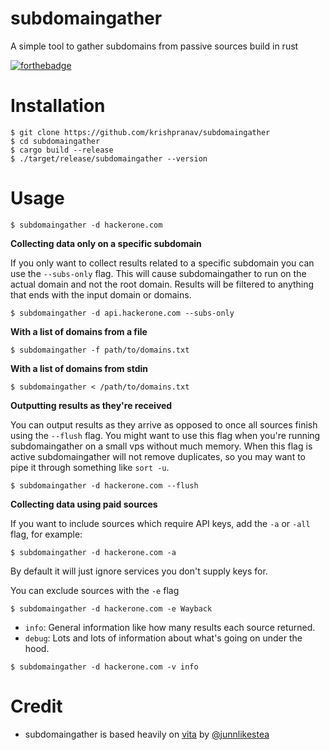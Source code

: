 # subdomaingather
A simple tool to gather subdomains from passive sources build in rust

[![forthebadge](https://forthebadge.com/images/badges/made-with-rust.svg)](https://forthebadge.com)


# Installation
```
$ git clone https://github.com/krishpranav/subdomaingather
$ cd subdomaingather
$ cargo build --release
$ ./target/release/subdomaingather --version
```

# Usage
```
$ subdomaingather -d hackerone.com
```

**Collecting data only on a specific subdomain**

If you only want to collect results related to a specific subdomain you can use
the `--subs-only` flag. This will cause subdomaingather to run on the actual domain and not
the root domain. Results will be filtered to anything that ends with the input
domain or domains.
```
$ subdomaingather -d api.hackerone.com --subs-only
```

**With a list of domains from a file**

```
$ subdomaingather -f path/to/domains.txt
```

**With a list of domains from stdin**

```
$ subdomaingather < /path/to/domains.txt
```

**Outputting results as they're received**

You can output results as they arrive as opposed to once all sources finish using
the `--flush` flag. You might want to use this flag when you're running subdomaingather on a
small vps without much memory. When this flag is active subdomaingather will not remove duplicates,
so you may want to pipe it through something like `sort -u`.
```
$ subdomaingather -d hackerone.com --flush
```

**Collecting data using paid sources**

If you want to include sources which require API keys, add the `-a` or `-all` flag, for example:
```
$ subdomaingather -d hackerone.com -a
``` 
By default it will just ignore services you don't supply keys for.

You can exclude sources with the `-e` flag
```
$ subdomaingather -d hackerone.com -e Wayback
```

* `info`: General information like how many results each source returned.
* `debug`: Lots and lots of information about what's going on under the hood.
```
$ subdomaingather -d hackerone.com -v info
```

# Credit

- subdomaingather is based heavily on [vita](https://github.com/junnlikestea/vita) by [@junnlikestea](https://github.com/junnlikestea)
